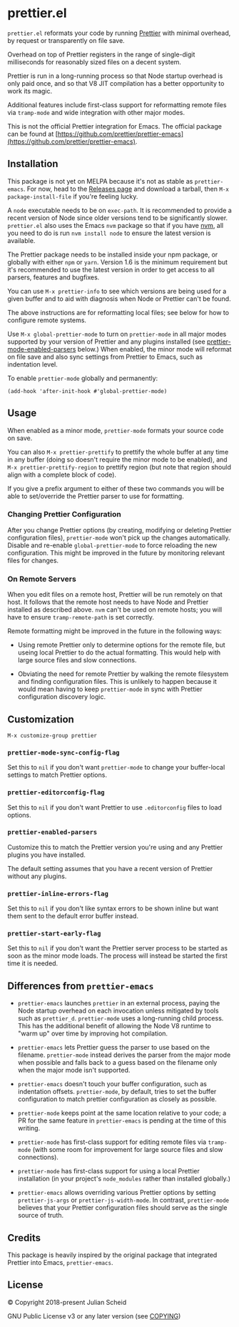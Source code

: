 # prettier.el

`prettier.el` reformats your code by running
[Prettier](https://github.com/prettier/prettier) with minimal
overhead, by request or transparently on file save.

Overhead on top of Prettier registers in the range of single-digit
milliseconds for reasonably sized files on a decent system.

Prettier is run in a long-running process so that Node startup
overhead is only paid once, and so that V8 JIT compilation has a
better opportunity to work its magic.

Additional features include first-class support for reformatting
remote files via `tramp-mode` and wide integration with other major
modes.

This is not the official Prettier integration for Emacs. The official package
can be found at
[https://github.com/prettier/prettier-emacs](https://github.com/prettier/prettier-emacs).

## Installation

This package is not yet on MELPA because it's not as stable as
`prettier-emacs`. For now, head to the [Releases
page](https://github.com/jscheid/prettier.el/releases/) and download
a tarball, then `M-x package-install-file` if you're feeling lucky.

A `node` executable needs to be on `exec-path`. It is recommended to
provide a recent version of Node since older versions tend to be
significantly slower. `prettier.el` also uses the Emacs `nvm` package
so that if you have [nvm](https://github.com/creationix/nvm), all you
need to do is run `nvm install node` to ensure the latest version is
available.

The Prettier package needs to be installed inside your npm package, or
globally with either `npm` or `yarn`. Version 1.6 is the minimum
requirement but it's recommended to use the latest version in order to
get access to all parsers, features and bugfixes.

You can use `M-x prettier-info` to see which versions are being used
for a given buffer and to aid with diagnosis when Node or Prettier
can't be found.

The above instructions are for reformatting local files; see below for
how to configure remote systems.

Use `M-x global-prettier-mode` to turn on `prettier-mode` in all major
modes supported by your version of Prettier and any plugins installed
(see [prettier-mode-enabled-parsers](#prettier-mode-enabled-parsers)
below.) When enabled, the minor mode will reformat on file save and
also sync settings from Prettier to Emacs, such as indentation level.

To enable `prettier-mode` globally and permanently:

```elisp
(add-hook 'after-init-hook #'global-prettier-mode)
```

## Usage

When enabled as a minor mode, `prettier-mode` formats your source code
on save.

You can also `M-x prettier-prettify` to prettify the whole buffer at
any time in any buffer (doing so doesn't require the minor mode to be
enabled), and `M-x prettier-prettify-region` to prettify region (but
note that region should align with a complete block of code).

If you give a prefix argument to either of these two commands you will
be able to set/override the Prettier parser to use for formatting.

### Changing Prettier Configuration

After you change Prettier options (by creating, modifying or deleting
Prettier configuration files), `prettier-mode` won't pick up the
changes automatically. Disable and re-enable `global-prettier-mode` to
force reloading the new configuration. This might be improved in the
future by monitoring relevant files for changes.

### On Remote Servers

When you edit files on a remote host, Prettier will be run remotely on
that host. It follows that the remote host needs to have Node and
Prettier installed as described above. `nvm` can't be used on remote
hosts; you will have to ensure `tramp-remote-path` is set correctly.

Remote formatting might be improved in the future in the following
ways:

- Using remote Prettier only to determine options for the remote file,
  but useing local Prettier to do the actual formatting. This would
  help with large source files and slow connections.

- Obviating the need for remote Prettier by walking the remote
  filesystem and finding configuration files. This is unlikely to
  happen because it would mean having to keep `prettier-mode` in sync
  with Prettier configuration discovery logic.

## Customization

```
M-x customize-group prettier
```

### `prettier-mode-sync-config-flag`

Set this to `nil` if you don't want `prettier-mode` to change your
buffer-local settings to match Prettier options.

### `prettier-editorconfig-flag`

Set this to `nil` if you don't want Prettier to use `.editorconfig`
files to load options.

### `prettier-enabled-parsers`

Customize this to match the Prettier version you're using and any
Prettier plugins you have installed.

The default setting assumes that you have a recent version of Prettier
without any plugins.

### `prettier-inline-errors-flag`

Set this to `nil` if you don't like syntax errors to be shown inline
but want them sent to the default error buffer instead.

### `prettier-start-early-flag`

Set this to `nil` if you don't want the Prettier server process to be
started as soon as the minor mode loads. The process will instead be
started the first time it is needed.

## Differences from `prettier-emacs`

- `prettier-emacs` launches `prettier` in an external process, paying
  the Node startup overhead on each invocation unless mitigated by
  tools such as `prettier_d`. `prettier-mode` uses a long-running
  child process. This has the additional benefit of allowing the Node
  V8 runtime to "warm up" over time by improving hot compilation.

- `prettier-emacs` lets Prettier guess the parser to use based on the
  filename. `prettier-mode` instead derives the parser from the major
  mode when possible and falls back to a guess based on the filename
  only when the major mode isn't supported.

- `prettier-emacs` doesn't touch your buffer configuration, such as
  indentation offsets. `prettier-mode`, by default, tries to set the
  buffer configuration to match prettier configuration as closely as
  possible.

- `prettier-mode` keeps point at the same location relative to your
  code; a PR for the same feature in `prettier-emacs` is pending at
  the time of this writing.

- `prettier-mode` has first-class support for editing remote files via
  `tramp-mode` (with some room for improvement for large source files
  and slow connections).

- `prettier-mode` has first-class support for using a local Prettier
  installation (in your project's `node_modules` rather than installed
  globally.)

- `prettier-emacs` allows overriding various Prettier options by
  setting `prettier-js-args` or `prettier-js-width-mode`. In contrast,
  `prettier-mode` believes that your Prettier configuration files
  should serve as the single source of truth.

## Credits

This package is heavily inspired by the original package that integrated
Prettier into Emacs, `prettier-emacs`.

## License

© Copyright 2018-present Julian Scheid

GNU Public License v3 or any later version (see [COPYING](COPYING))
